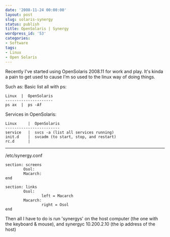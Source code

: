 ```yaml
---
date: '2008-11-24 00:00:00'
layout: post
slug: solaris-synergy
status: publish
title: OpenSolaris | Synergy
wordpress_id: '53'
categories:
- Software
tags:
- Linux
- Open Solaris
---
```


Recently I've started using OpenSolaris 2008.11 for work and play. It's kinda a pain to get used to cause I'm so used to the linux way of doing things.

Such as:
Basic list all with ps:

    
    Linux  |  OpenSolaris
    ---------------------
    ps ax  |  ps -Af


Services in OpenSolaris:

    
    Linux     |  OpenSolaris
    ------------------------
    service   |  svcs -a (list all services running)
    init.d    |  svcadm (to start, stop, and restart)
    rc.d      |


------

/etc/synergy.conf

    
    section: screens
            Osol:
            Macarch:
    end
    
    section: links
            Osol:
                    left = Macarch
            Macarch:
                    right = Osol
    end


Then all I have to do is run 'synergys' on the host computer (the one with the keyboard & mouse), and synergyc 10.200.2.10 (the ip address of the host)
